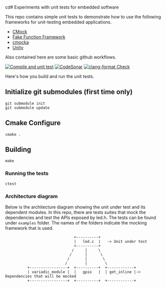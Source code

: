 cd# Experiments with unit tests for embedded software

This repo contains simple unit tests to demonstrate how to use the following frameworks for unit-testing embedded applications.

- [CMock](https://github.com/ThrowTheSwitch/CMock)
- [Fake Function Framework](https://github.com/meekrosoft/fff)
- [cmocka](https://cmocka.org/)
- [Unity](https://github.com/ThrowTheSwitch/Unity)

Also contained here are some basic github workflows.

[![Compile and unit test](https://github.com/balaji-nordic/unit-test-experiments/actions/workflows/compile_and_test.yml/badge.svg)](https://github.com/balaji-nordic/unit-test-experiments/actions/workflows/compile_and_test.yml)
[![CodeSonar](https://github.com/balaji-nordic/unit-test-experiments/actions/workflows/sonarcloud.yml/badge.svg)](https://github.com/balaji-nordic/unit-test-experiments/actions/workflows/sonarcloud.yml)
[![clang-format Check](https://github.com/balaji-nordic/unit-test-experiments/actions/workflows/clangformat.yml/badge.svg)](https://github.com/balaji-nordic/unit-test-experiments/actions/workflows/clangformat.yml)

Here's how you build and run the unit tests.

## Initialize git submodules (first time only)

    git submodule init
    git submodule update

## Cmake Configure

    cmake .

## Building

    make

### Running the tests

    ctest

### Architecture diagram

Below is the architecture diagram showing the unit under test and its dependent modules.
In this repo, there are tests suites that mock the dependencies and test the APIs exposed by led.h.
The tests can be found under `examples` folder. The names of the folders indicate the mocking framework that is used.

                                   +----------+
                                   |   led.c  |   -> Unit under test
                                   +----------+
                                  /     |     \
                                 /      |      \
                                /       |       \
                               /        |        \
              +-----------------+  +----------+  +------------+
              | variadic_module |  |   gpio   |  | get_inline |-> Dependencies that will be mocked
              +-----------------+  +----------+  +------------+

